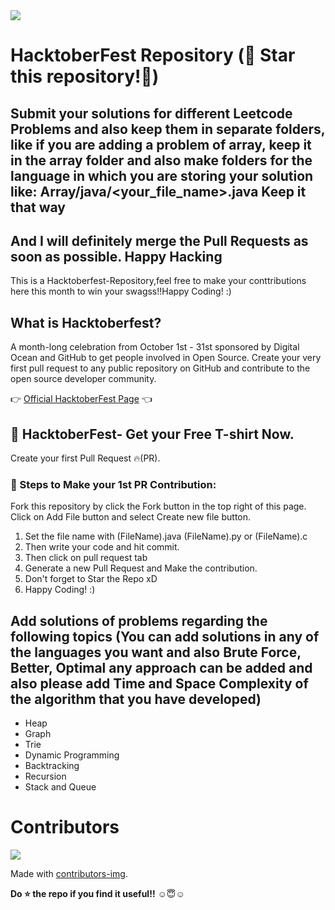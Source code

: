 <img src="https://hacktoberfest.digitalocean.com/_nuxt/img/logo-hacktoberfest-full.f42e3b1.svg">    
    
# HacktoberFest Repository (🌟 Star this repository!🌟)  
## Submit your solutions for different Leetcode Problems and also keep them in separate folders, like if you are adding a problem of array, keep it in the array folder and also make folders for the language in which you are storing your solution like: Array/java/<your_file_name>.java Keep it that way

## And I will definitely merge the Pull Requests as soon as possible. Happy Hacking         
  

This is a Hacktoberfest-Repository,feel free to make your conttributions here this month to win your swagss!!Happy Coding! :)  

## What is Hacktoberfest?
A month-long celebration from October 1st - 31st sponsored by Digital Ocean and GitHub to get people involved in Open Source. Create your very first pull request to any public repository on GitHub and contribute to the open source developer community.

👉 <a href="https://hacktoberfest.digitalocean.com/">Official HacktoberFest Page</a> 👈     
 
## 👕 HacktoberFest- Get your Free T-shirt Now.        
Create your first Pull Request 🔥(PR).

### 👣 Steps to Make your 1st PR Contribution:
Fork this repository by click the Fork button in the top right of this page.
Click on Add File button and select Create new file button.
1) Set the file name with (FileName).java (FileName).py or (FileName).c 
2) Then write your code and hit commit.
3) Then click on pull request tab 
4) Generate a new Pull Request and Make the contribution.
5) Don't forget to Star the Repo xD
6) Happy Coding! :)

## Add solutions of problems regarding the following topics (You can add solutions in any of the languages you want and also Brute Force, Better, Optimal any approach can be added and also please add Time and Space Complexity of the algorithm that you have developed)

- Heap    
- Graph
- Trie
- Dynamic Programming
- Backtracking
- Recursion
- Stack and Queue

# Contributors

<a href="https://github.com/lionelsamrat10/LeetCode-Solutions/graphs/contributors">
  <img src="https://contrib.rocks/image?repo=lionelsamrat10/LeetCode-Solutions" />
</a>

Made with [contributors-img](https://contrib.rocks).

**Do ⭐ the repo if you find it useful!!** ☺😇☺ 
